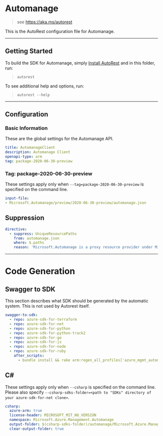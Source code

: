 # Automanage

> see https://aka.ms/autorest

This is the AutoRest configuration file for Automanage.

---

## Getting Started

To build the SDK for Automanage, simply [Install AutoRest](https://aka.ms/autorest/install) and in this folder, run:

> `autorest`

To see additional help and options, run:

> `autorest --help`

---

## Configuration

### Basic Information

These are the global settings for the Automanage API.

``` yaml
title: AutomanageClient
description: Automanage Client
openapi-type: arm
tag: package-2020-06-30-preview
```

### Tag: package-2020-06-30-preview

These settings apply only when `--tag=package-2020-06-30-preview` is specified on the command line.

``` yaml $(tag) == 'package-2020-06-30-preview'
input-file:
- Microsoft.Automanage/preview/2020-06-30-preview/automanage.json
```

## Suppression

``` yaml
directive:
  - suppress: UniqueResourcePaths
    from: automanage.json
    where: $.paths
    reason: 'Microsoft.Automanage is a proxy resource provider under Microsoft. Please refer PR https://github.com/Azure/azure-rest-api-specs-pr/pull/1283'
```

---

# Code Generation

## Swagger to SDK

This section describes what SDK should be generated by the automatic system.
This is not used by Autorest itself.

``` yaml $(swagger-to-sdk)
swagger-to-sdk:
  - repo: azure-sdk-for-terraform
  - repo: azure-sdk-for-net
  - repo: azure-sdk-for-python
  - repo: azure-sdk-for-python-track2
  - repo: azure-sdk-for-go
  - repo: azure-sdk-for-js
  - repo: azure-sdk-for-node
  - repo: azure-sdk-for-ruby
    after_scripts:
      - bundle install && rake arm:regen_all_profiles['azure_mgmt_automanage']
```

## C#

These settings apply only when `--csharp` is specified on the command line.
Please also specify `--csharp-sdks-folder=<path to "SDKs" directory of your azure-sdk-for-net clone>`.

``` yaml $(csharp)
csharp:
  azure-arm: true
  license-header: MICROSOFT_MIT_NO_VERSION
  namespace: Microsoft.Azure.Management.Automanage
  output-folder: $(csharp-sdks-folder)/automanage/Microsoft.Azure.Management.Automanage/src/Generated
  clear-output-folder: true
```

